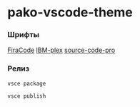 # pako-vscode-theme

### Шрифты

[FiraCode](https://github.com/tonsky/FiraCode)
[IBM-plex](https://github.com/IBM/plex)
[source-code-pro](https://github.com/adobe-fonts/source-code-pro)


### Релиз

```vsce package```

```vsce publish```